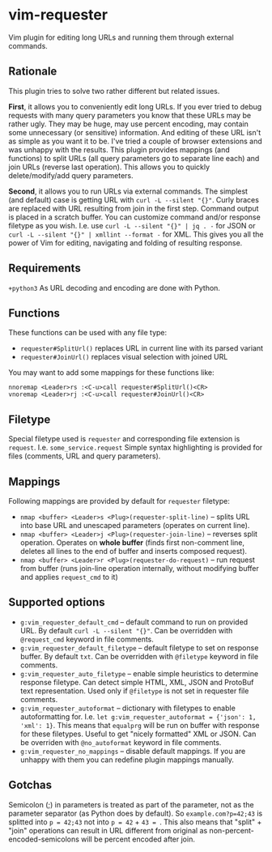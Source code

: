 # vim-requester

Vim plugin for editing long URLs and running them through external commands.

## Rationale

This plugin tries to solve two rather different but related issues.

**First**, it allows you to conveniently edit long URLs.
If you ever tried to debug requests with many query parameters you know that these URLs may be rather ugly.
They may be huge, may use percent encoding, may contain some unnecessary (or sensitive) information.
And editing of these URL isn't as simple as you want it to be.
I've tried a couple of browser extensions and was unhappy with the results.
This plugin provides mappings (and functions) to split URLs (all query parameters go to separate line each) and join URLs (reverse last operation).
This allows you to quickly delete/modify/add query parameters.

**Second**, it allows you to run URLs via external commands.
The simplest (and default) case is getting URL with `curl -L --silent "{}"`.
Curly braces are replaced with URL resulting from join in the first step.
Command output is placed in a scratch buffer.
You can customize command and/or response filetype as you wish.
I.e. use `curl -L --silent "{}" | jq . -` for JSON or `curl -L --silent "{}" | xmllint --format -` for XML.
This gives you all the power of Vim for editing, navigating and folding of resulting response.

## Requirements

`+python3`
As URL decoding and encoding are done with Python.

## Functions

These functions can be used with any file type:

* `requester#SplitUrl()` replaces URL in current line with its parsed variant
* `requester#JoinUrl()` replaces visual selection with joined URL

You may want to add some mappings for these functions like:

    nnoremap <Leader>rs :<C-u>call requester#SplitUrl()<CR>
    vnoremap <Leader>rj :<C-u>call requester#JoinUrl()<CR>

## Filetype

Special filetype used is `requester` and corresponding file extension is `request`.
I.e. `some_service.request`
Simple syntax highlighting is provided for files (comments, URL and query parameters).

## Mappings

Following mappings are provided by default for `requester` filetype:

* `nmap <buffer> <Leader>s <Plug>(requester-split-line)` – splits URL into base URL and unescaped parameters (operates on current line).
* `nmap <buffer> <Leader>j <Plug>(requester-join-line)` – reverses split operation. Operates on **whole buffer** (finds first non-comment line, deletes all lines to the end of buffer and inserts composed request).
* `nmap <buffer> <Leader>r <Plug>(requester-do-request)` – run request from buffer (runs join-line operation internally, without modifying buffer and applies `request_cmd` to it)

## Supported options

* `g:vim_requester_default_cmd` – default command to run on provided URL. By default `curl -L --silent "{}"`. Can be overridden with `@request_cmd` keyword in file comments.
* `g:vim_requester_default_filetype` – default filetype to set on response buffer. By default `txt`. Can be overridden with `@filetype` keyword in file comments.
* `g:vim_requester_auto_filetype` – enable simple heuristics to determine response filetype. Can detect simple HTML, XML, JSON and ProtoBuf text representation. Used only if `@filetype` is not set in requester file comments.
* `g:vim_requester_autoformat` – dictionary with filetypes to enable autoformatting for. I.e. `let g:vim_requester_autoformat = {'json': 1, 'xml': 1}`. This means that `equalprg` will be run on buffer with response for these filetypes. Useful to get "nicely formatted" XML or JSON. Can be overriden with `@no_autoformat` keyword in file comments.
* `g:vim_requester_no_mappings` – disable default mappings. If you are unhappy with them you can redefine plugin mappings manually.

## Gotchas

Semicolon (;) in parameters is treated as part of the parameter, not as the parameter separator (as Python does by default).
So `example.com?p=42;43` is splitted into `p = 42;43` not into `p = 42` + `43 = `.
This also means that "split" + "join" operations can result in URL different from original as non-percent-encoded-semicolons will be percent encoded after join.
